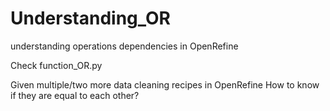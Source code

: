 # Understanding_OR
understanding operations dependencies in OpenRefine 

Check function_OR.py

Given multiple/two more data cleaning recipes in OpenRefine
How to know if they are equal to each other?
